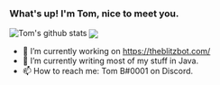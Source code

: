 ### What's up! I'm Tom, nice to meet you.

![Tom's github stats](https://github-readme-stats.vercel.app/api?username=HardstylesDev&show_icons=true&theme=prussian)
<img align="center" src="https://github-readme-stats.vercel.app/api/top-langs/?username=HardstylesDev&theme=prussian" /> 

- 🔭 I’m currently working on https://theblitzbot.com/
- 🌱 I’m currently writing most of my stuff in Java.
- 📫 How to reach me: Tom B#0001 on Discord.

